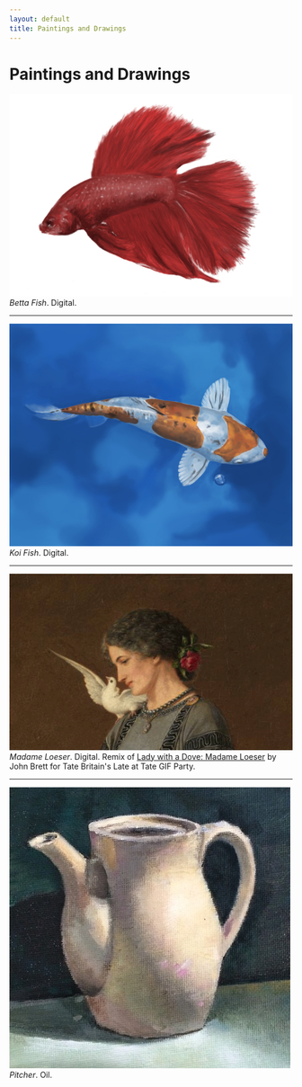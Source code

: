 ```yaml
---
layout: default
title: Paintings and Drawings
---
```


# Paintings and Drawings

![Betta Fish](/img/cherry.jpg)  
*Betta Fish*. Digital.

---

![Koi](/img/koi.jpg)
*Koi Fish*. Digital.

---

![Madame Loeser](/img/madame-loeser2.gif)
*Madame Loeser*. Digital. Remix of [Lady with a Dove: Madame Loeser](http://www.tate.org.uk/art/artworks/brett-lady-with-a-dove-madame-loeser-n03393) by John Brett for Tate Britain's Late at Tate GIF Party.

---

![Pitcher](/img/pitcher.jpg)
*Pitcher*. Oil.